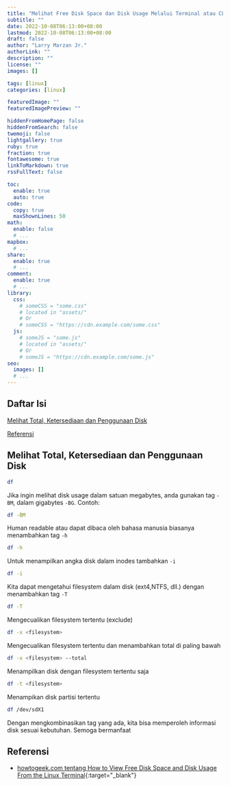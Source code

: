 ```yaml
---
title: "Melihat Free Disk Space dan Disk Usage Melalui Terminal atau CLI Menggunakan Perintah df"
subtitle: ""
date: 2022-10-08T06:13:00+08:00
lastmod: 2022-10-08T06:13:00+08:00
draft: false 
author: "Larry Marzan Jr."
authorLink: ""
description: ""
license: ""
images: []

tags: [linux]
categories: [linux]

featuredImage: ""
featuredImagePreview: ""

hiddenFromHomePage: false
hiddenFromSearch: false
twemoji: false
lightgallery: true
ruby: true
fraction: true
fontawesome: true
linkToMarkdown: true
rssFullText: false

toc:
  enable: true
  auto: true
code:
  copy: true
  maxShownLines: 50
math:
  enable: false
  # ...
mapbox:
  # ...
share:
  enable: true
  # ...
comment:
  enable: true
  # ...
library:
  css:
    # someCSS = "some.css"
    # located in "assets/"
    # Or
    # someCSS = "https://cdn.example.com/some.css"
  js:
    # someJS = "some.js"
    # located in "assets/"
    # Or
    # someJS = "https://cdn.example.com/some.js"
seo:
  images: []
  # ...
---
```


## Daftar Isi  
[Melihat Total, Ketersediaan dan Penggunaan Disk](#df_intro)

[Referensi](#reference)



<a name="df_intro"/>

## Melihat Total, Ketersediaan dan Penggunaan Disk

```bash
df
```

Jika ingin melihat disk usage dalam satuan megabytes, anda gunakan tag `-BM`, dalam gigabytes `-BG`. Contoh:
```bash
df -BM
```
Human readable atau dapat dibaca oleh bahasa manusia biasanya menambahkan tag `-h`
```bash
df -h
```
Untuk menampilkan angka disk dalam inodes tambahkan `-i`
```bash
df -i
```
Kita dapat mengetahui filesystem dalam disk (ext4,NTFS, dll.) dengan menambahkan tag `-T`
```bash
df -T
```
Mengecualikan filesystem tertentu (exclude)
```bash
df -x <filesystem>
```
Mengecualikan filesystem tertentu dan menambahkan total di paling bawah
```bash
df -x <filesystem> --total
```
Menampilkan disk dengan filesystem tertentu saja
```bash
df -t <filesystem>
```
Menampikan disk partisi tertentu
```bash
df /dev/sdX1
```

Dengan mengkombinasikan tag yang ada, kita bisa memperoleh informasi disk sesuai kebutuhan. Semoga bermanfaat

<a name="reference"/>

## Referensi
- [howtogeek.com tentang How to View Free Disk Space and Disk Usage From the Linux Terminal](https://www.howtogeek.com/409611/how-to-view-free-disk-space-and-disk-usage-from-the-linux-terminal/){:target="_blank"}
